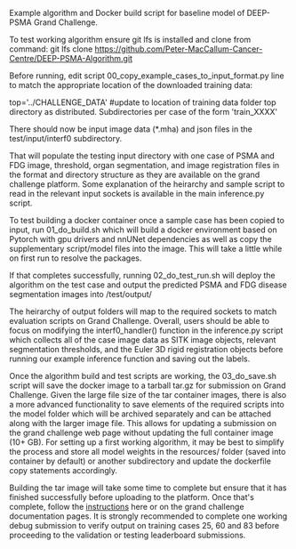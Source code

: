 Example algorithm and Docker build script for baseline model of DEEP-PSMA Grand Challenge.


To test working algorithm ensure git lfs is installed and clone from command:
git lfs clone https://github.com/Peter-MacCallum-Cancer-Centre/DEEP-PSMA-Algorithm.git



Before running, edit script 00_copy_example_cases_to_input_format.py line to match the appropriate location of the downloaded training data:

top='../CHALLENGE_DATA' #update to location of training data folder top directory as distributed. Subdirectories per case of the form 'train_XXXX'

There should now be input image data (*.mha) and json files in the test/input/interf0 subdirectory. 

That will populate the testing input directory with one case of PSMA and FDG image, threshold, organ segmentation, and image registration files in the format and directory structure as they are available on the grand challenge platform. Some explanation of the heirarchy and sample script to read in the relevant input sockets is available in the main inference.py script.

To test building a docker container once a sample case has been copied to input, run 01_do_build.sh which will build a docker environment based on Pytorch with gpu drivers and nnUNet dependencies as well as copy the supplementary script/model files into the image. This will take a little while on first run to resolve the packages.

If that completes successfully, running 02_do_test_run.sh will deploy the algorithm on the test case and output the predicted PSMA and FDG disease segmentation images into /test/output/

The heirarchy of output folders will map to the required sockets to match evaluation scripts on Grand Challenge. Overall, users should be able to focus on modifying the interf0_handler() function in the inference.py script which collects all of the case image data as SITK image objects, relevant segmentation thresholds, and the Euler 3D rigid registration objects before running our example inference function and saving out the labels.

Once the algorithm build and test scripts are working, the 03_do_save.sh script will save the docker image to a tarball tar.gz for submission on Grand Challenge. Given the large file size of the tar container images, there is also a more advanced functionality to save elements of the required scripts into the model folder which will be archived separately and can be attached along with the larger image file. This allows for updating a submission on the grand challenge web page without updating the full container image (10+ GB). For setting up a first working algorithm, it may be best to simplify the process and store all model weights in the resources/ folder (saved into container by default) or another subdirectory and update the dockerfile copy statements accordingly.

Building the tar image will take some time to complete but ensure that it has finished successfully before uploading to the platform. Once that's complete, follow the [instructions](https://deep-psma.grand-challenge.org/how-to-submit-your-algorithm/) here or on the grand challenge documentation pages. It is strongly recommended to complete one working debug submission to verify output on training cases 25, 60 and 83 before proceeding to the validation or testing leaderboard submissions.
